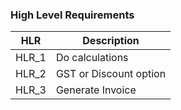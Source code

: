### High Level Requirements ###

|    HLR   | Description |
| ---------|------------ |
|  HLR_1   | Do calculations |   
|  HLR_2   | GST or Discount option |
|  HLR_3   | Generate Invoice |

